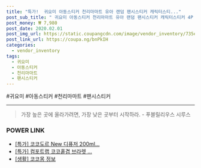 ```yaml
--- 
title: "특가!  귀요미 아동스티커 천리마마트 유아 랜덤 팬시스티커 캐릭터스티..." 
post_sub_title: " 귀요미 아동스티커 천리마마트 유아 랜덤 팬시스티커 캐릭터스티커 4P 코코몽" 
post_money: ₩ 7,980 
post_date: 2020.02.01 
post_img_url: https://static.coupangcdn.com/image/vendor_inventory/735e/8614c6aef6fc3f47d7cedf59c107b99e5e755b01bdb90c0162dcf459c093.jpg 
post_link_url: https://coupa.ng/bnPkIH 
categories: 
  - vendor_inventory 
tags: 
  - 귀요미 
  - 아동스티커 
  - 천리마마트 
  - 팬시스티커 
--- 
```

  #귀요미 #아동스티커 #천리마마트 #팬시스티커 
<hr> 

> 가장 높은 곳에 올라가려면, 가장 낮은 곳부터 시작하라. - 푸블릴리우스 시루스 


### POWER LINK

* <a href="https://blog.naver.com/sakai111/221792173400" target="_blank">[특가] 코코도르 New 디퓨저 200ml...</a>
* <a href="https://blog.naver.com/an0733/221787622956" target="_blank">[특가] 컴포트랩 코코홑겹 브라렛 ...</a>
* <a href="https://blog.naver.com/fash111/221768032428" target="_blank"> [생활] 코코몽 정보 </a>

